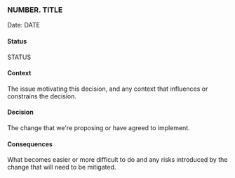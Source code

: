 ### NUMBER. TITLE

Date: DATE

#### Status

STATUS

#### Context

The issue motivating this decision, and any context that influences or constrains the decision.

#### Decision

The change that we're proposing or have agreed to implement.

#### Consequences

What becomes easier or more difficult to do and any risks introduced by the change that will need to be mitigated.
